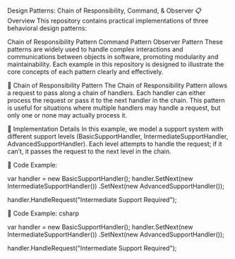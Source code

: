 Design Patterns: Chain of Responsibility, Command, & Observer
📋 Overview
This repository contains practical implementations of three behavioral design patterns:

Chain of Responsibility Pattern
Command Pattern
Observer Pattern
These patterns are widely used to handle complex interactions and communications between objects in software, promoting modularity and maintainability. Each example in this repository is designed to illustrate the core concepts of each pattern clearly and effectively.


🧩 Chain of Responsibility Pattern
The Chain of Responsibility Pattern allows a request to pass along a chain of handlers. Each handler can either process the request or pass it to the next handler in the chain. This pattern is useful for situations where multiple handlers may handle a request, but only one or none may actually process it.

🔨 Implementation Details
In this example, we model a support system with different support levels (BasicSupportHandler, IntermediateSupportHandler, AdvancedSupportHandler). Each level attempts to handle the request; if it can’t, it passes the request to the next level in the chain.

📝 Code Example:

var handler = new BasicSupportHandler();
handler.SetNext(new IntermediateSupportHandler())
       .SetNext(new AdvancedSupportHandler());

handler.HandleRequest("Intermediate Support Required");

📝 Code Example:
csharp

var handler = new BasicSupportHandler();
handler.SetNext(new IntermediateSupportHandler())
       .SetNext(new AdvancedSupportHandler());

handler.HandleRequest("Intermediate Support Required");
